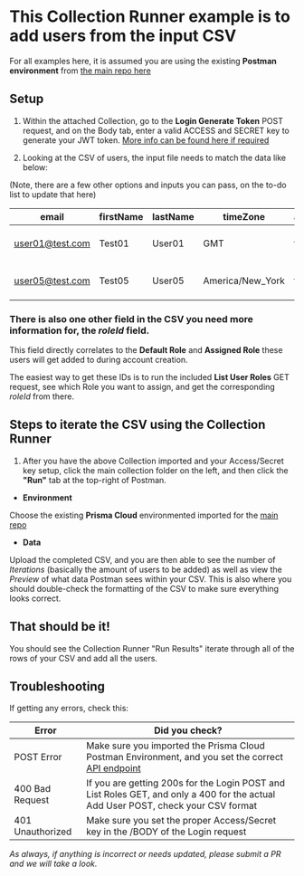# This Collection Runner example is to add users from the input CSV

For all examples here, it is assumed you are using the existing **Postman environment** from [the main repo here](https://github.com/PaloAltoNetworks/pcs-postman)

## Setup

1. Within the attached Collection, go to the **Login Generate Token** POST request, and on the Body tab, enter a valid ACCESS and SECRET key to generate your JWT token. [More info can be found here if required](https://github.com/PaloAltoNetworks/pcs-postman#set-your-access-and-secret-key-in-the-username-and-password-fields-in-the-body-of-the-login-and-authenticate-requests)


1. Looking at the CSV of users, the input file needs to match the data like below:

(Note, there are a few other options and inputs you can pass, on the to-do list to update that here)


| email           | firstName | lastName | timeZone         | accessKeysAllowed | defaultRoleId                 |
|-----------------|-----------|----------|------------------|-------------------|-------------------------------|
| user01@test.com | Test01    | User01   | GMT              | false             | role-id-from-ROLE-GET-request |
| user05@test.com | Test05    | User05   | America/New_York | true              | role-id-from-ROLE-GET-request |

### There is also one other field in the CSV you need more information for, the *roleId* field. 

This field directly correlates to the **Default Role** and **Assigned Role** these users will get added to during account creation. 

The easiest way to get these IDs is to run the included **List User Roles** GET request, see which Role you want to assign, and get the corresponding *roleId* from there. 

## Steps to iterate the CSV using the Collection Runner

1. After you have the above Collection imported and your Access/Secret key setup, click the main collection folder on the left, and then click the **"Run"** tab at the top-right of Postman.

* **Environment**

Choose the existing **Prisma Cloud** environmented imported for the [main repo](https://github.com/PaloAltoNetworks/pcs-postman/blob/main/Prisma%20Cloud.postman_environment.json)

* **Data**

Upload the completed CSV, and you are then able to see the number of *Iterations* (basically the amount of users to be added) as well as view the *Preview* of what data Postman sees within your CSV. This is also where you should double-check the formatting of the CSV to make sure everything looks correct. 

## That should be it!

You should see the Collection Runner "Run Results" iterate through all of the rows of your CSV and add all the users. 

## Troubleshooting

If getting any errors, check this:

| Error            | Did you check?                                                                                                                                                                                                                                                                             |
|------------------|--------------------------------------------------------------------------------------------------------------------------------------------------------------------------------------------------------------------------------------------------------------------------------------------|
| POST Error       | Make sure you imported the Prisma Cloud Postman Environment, and you set the correct [API endpoint](https://github.com/PaloAltoNetworks/pcs-postman#instructions-on-how-to-setup-the-postman-collections-and-environments-relating-to-prisma-cloud-including-compute-console-api-requests) |
| 400 Bad Request  | If you are getting 200s for the Login POST and List Roles GET, and only a 400 for the actual Add User POST, check your CSV format                                                                                                                                                          |
| 401 Unauthorized | Make sure you set the proper Access/Secret key in the /BODY of the Login request                                                                                                                                                                                                           |


_As always, if anything is incorrect or needs updated, please submit a PR and we will take a look._ 